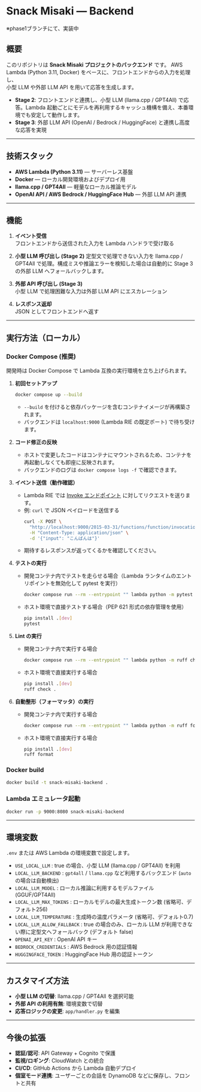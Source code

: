 # Snack Misaki — Backend


※phase1ブランチにて、実装中

## 概要
このリポジトリは **Snack Misaki プロジェクトのバックエンド** です。
AWS Lambda (Python 3.11, Docker) をベースに、フロントエンドからの入力を処理し、  
小型 LLM や外部 LLM API を用いて応答を生成します。

- **Stage 2**: フロントエンドと連携し、小型 LLM (llama.cpp / GPT4All) で応答。Lambda 起動ごとにモデルを再利用するキャッシュ機構を備え、本番環境でも安定して動作します。
- **Stage 3**: 外部 LLM API (OpenAI / Bedrock / HuggingFace) と連携し高度な応答を実現

---

## 技術スタック
- **AWS Lambda (Python 3.11)** — サーバーレス基盤
- **Docker** — ローカル開発環境およびデプロイ用
- **llama.cpp / GPT4All** — 軽量なローカル推論モデル
- **OpenAI API / AWS Bedrock / HuggingFace Hub** — 外部 LLM API 連携

---

## 機能
1. **イベント受信**  
   フロントエンドから送信された入力を Lambda ハンドラで受け取る

2. **小型 LLM 呼び出し (Stage 2)**
   定型文で処理できない入力を llama.cpp / GPT4All で処理。構成ミスや推論エラーを検知した場合は自動的に Stage 3 の外部 LLM へフォールバックします。

3. **外部 API 呼び出し (Stage 3)**  
   小型 LLM で処理困難な入力は外部 LLM API にエスカレーション

4. **レスポンス返却**  
   JSON としてフロントエンドへ返す

---

## 実行方法（ローカル）
### Docker Compose (推奨)

開発時は Docker Compose で Lambda 互換の実行環境を立ち上げられます。

1. **初回セットアップ**
   ```bash
   docker compose up --build
   ```
   - `--build` を付けると依存パッケージを含むコンテナイメージが再構築されます。
   - バックエンドは `localhost:9000` (Lambda RIE の既定ポート) で待ち受けます。

2. **コード修正の反映**
   - ホストで変更したコードはコンテナにマウントされるため、コンテナを再起動しなくても即座に反映されます。
   - バックエンドのログは `docker compose logs -f` で確認できます。

3. **イベント送信（動作確認）**
   - Lambda RIE では [Invoke エンドポイント](https://docs.aws.amazon.com/ja_jp/lambda/latest/dg/images-test.html) に対してリクエストを送ります。
   - 例: `curl` で JSON ペイロードを送信する
     ```bash
     curl -X POST \
       "http://localhost:9000/2015-03-31/functions/function/invocations" \
       -H "Content-Type: application/json" \
       -d '{"input": "こんばんは"}'
     ```
   - 期待するレスポンスが返ってくるかを確認してください。

4. **テストの実行**
   - 開発コンテナ内でテストを走らせる場合（Lambda ランタイムのエントリポイントを無効化して pytest を実行）
     ```bash
     docker compose run --rm --entrypoint "" lambda python -m pytest
     ```
   - ホスト環境で直接テストする場合（PEP 621 形式の依存管理を使用）
     ```bash
     pip install .[dev]
     pytest
     ```

5. **Lint の実行**
   - 開発コンテナ内で実行する場合
     ```bash
     docker compose run --rm --entrypoint "" lambda python -m ruff check .
     ```
   - ホスト環境で直接実行する場合
     ```bash
     pip install .[dev]
     ruff check .
     ```

6. **自動整形（フォーマッタ）の実行**
   - 開発コンテナ内で実行する場合
     ```bash
     docker compose run --rm --entrypoint "" lambda python -m ruff format
     ```
   - ホスト環境で直接実行する場合
     ```bash
     pip install .[dev]
     ruff format
     ```

### Docker build
```bash
docker build -t snack-misaki-backend .
```

### Lambda エミュレータ起動
```bash
docker run -p 9000:8080 snack-misaki-backend
```

---

## 環境変数
`.env` または AWS Lambda の環境変数で設定します。

- `USE_LOCAL_LLM` : true の場合、小型 LLM (llama.cpp / GPT4All) を利用
- `LOCAL_LLM_BACKEND` : `gpt4all` / `llama.cpp` など利用するバックエンド (`auto` の場合は自動検出)
- `LOCAL_LLM_MODEL` : ローカル推論に利用するモデルファイル (GGUF/GPT4All)
- `LOCAL_LLM_MAX_TOKENS` : ローカルモデルの最大生成トークン数 (省略可、デフォルト256)
- `LOCAL_LLM_TEMPERATURE` : 生成時の温度パラメータ (省略可、デフォルト0.7)
- `LOCAL_LLM_ALLOW_FALLBACK` : true の場合のみ、ローカル LLM が利用できない際に定型文へフォールバック (デフォルト false)
- `OPENAI_API_KEY` : OpenAI API キー
- `BEDROCK_CREDENTIALS` : AWS Bedrock 用の認証情報
- `HUGGINGFACE_TOKEN` : HuggingFace Hub 用の認証トークン

---

## カスタマイズ方法
- **小型 LLM の切替**: llama.cpp / GPT4All を選択可能
- **外部 API の利用有無**: 環境変数で切替
- **応答ロジックの変更**: `app/handler.py` を編集

---

## 今後の拡張
- **認証/認可**: API Gateway + Cognito で保護
- **監視/ロギング**: CloudWatch との統合
- **CI/CD**: GitHub Actions から Lambda 自動デプロイ
- **個室モード連携**: ユーザーごとの会話を DynamoDB などに保存し、フロントと共有  

